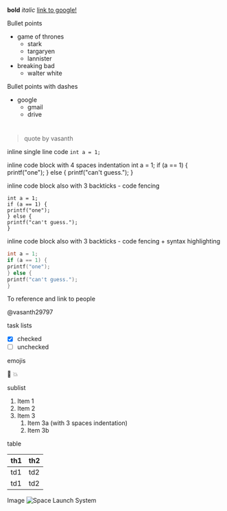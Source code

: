 **bold**
*italic*
[link to google!](http://google.com)

Bullet points
* game of thrones
  * stark
  * targaryen
  * lannister
* breaking bad
  * walter white

Bullet points with dashes
- google
  - gmail
  - drive

# <h1>
## <h2>
###### <h6>

> quote
> by vasanth

inline single line code
`int a = 1;`

inline code block with 4 spaces indentation
    int a = 1;
    if (a == 1) {
      printf("one");
    } else {
      printf("can't guess.");
    }

inline code block also with 3 backticks - code fencing
```
int a = 1;
if (a == 1) {
printf("one");
} else {
printf("can't guess.");
}
```

inline code block also with 3 backticks - code fencing + syntax highlighting
```c
int a = 1;
if (a == 1) {
printf("one");
} else {
printf("can't guess.");
}
```
To reference and link to people

@vasanth29797

task lists

- [x] checked
- [ ] unchecked

emojis

:camel:
:boom:

sublist

1. Item 1
1. Item 2
1. Item 3
   1. Item 3a (with 3 spaces indentation)
   1. Item 3b

table

th1 | th2
--- | ---
td1 | td2
td1 | td2


Image
![Space Launch System](https://octodex.github.com/images/yaktocat.png)
